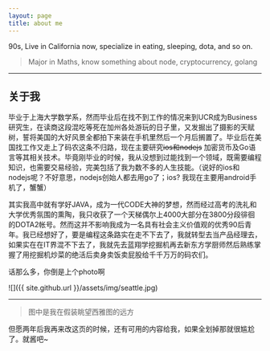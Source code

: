```yaml
---
layout: page
title: about me
---
```


90s, Live in California now, specialize in eating, sleeping, dota, and so on. 

> Major in Maths, know something about node, cryptocurrency, golang

---

## 关于我

毕业于上海大学数学系，然而毕业后在找不到工作的情况来到UCR成为Business研究生，在读商这段混吃等死在加州各处游玩的日子里，又发掘出了摄影的天赋树，誓将美国的大好风景全都拍下来装在手机里然后一个月后搁置了。毕业后在美国找工作又走上了码农这条不归路，现在主要研究~~ios和nodejs~~ 加密货币及Go语言等其相关技术。毕竟刚毕业的时候，我从没想到过能找到一个领域，既需要编程知识，也需要交易经验，完美包括了我为数不多的人生技能。（说好的ios和nodejs呢？不好意思，nodejs创始人都去用go了；ios? 我现在主要用android手机了，蟹蟹）

其实我高中就有学好JAVA，成为一代CODE大神的梦想，然而经过高考的洗礼和大学优秀氛围的熏陶，我只收获了一个天梯偶尔上4000大部分在3800分段徘徊的DOTA2帐号。然而这并不影响我成为一名具有社会主义价值观的优秀90后青年。我已经想好了，要是编程这条路实在走不下去了，我就转型去当产品经理去，如果实在在IT界混不下去了，我就先去蓝翔学挖掘机再去新东方学厨师然后熟练掌握了用挖掘机炒菜的绝活后卖身卖饭卖屁股给千千万万的码农们。

话那么多，你倒是上个photo啊

![]({{ site.github.url }}/assets/img/seattle.jpg)

---
> 图中是我在假装眺望西雅图的远方

但愿两年后我再来改这页的时候，还有可用的内容给我，如果全划掉那就很尴尬了。就酱吧~ 
